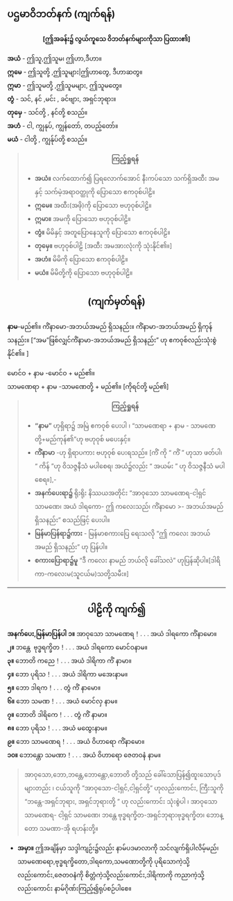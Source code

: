 
## ပဌမာဝိဘတ်နက် (ကျက်ရန်)
**<center>[ဤအခန်း၌ လွယ်ကူသေ ဝိဘတ်နက်များကိုသာ ပြထား၏]</center>**

 **အယံ** - ဤသူ,ဤသူမ၊ ဤဟာ,ဒီဟာ။<br>**ဣ‌မေ** - ဤသူတို့ ,ဤသူများ|ဤဟာတွေ, ဒီဟာဆတွ။<br>**ဣမာ** - ဤသူမတို့ ,ဤသူမများ, ဤသူမတွေ။<br>**တွံ** - သင်, နင် ,မင်း , ခင်ဗျား, အရှင်ဘုရား။<br>**တုမှေ** - သင်တို့ , နင်တို့ စသည်။<br>**အဟံ** - ငါ, ကျွနုပ်, ကျွန်တော်, တပည့်တော်။<br>**မယံ** - ငါတို့ , ကျွန်ုပ်တို့ စသည်။


>**<center>ကြည့်ရှုရန်</center>**
>- **အယံ။** လက်ထောက်၍ ပြရလောက်အောင် နီးကပ်သော သက်ရှိအထီး အမနှင့် သက်မဲ့အရာဝတ္ထုကို ပြောသော ဧကဝုစ်ပါဠိ။
>- **ဣမေ။** အထီး(အဖို)ကို ပြောသော ဗဟုဝုစ်ပါဠိ။
>- **ဣမာ။** အမကို ပြောသော ဗဟုဝုစ်ပါဠိ။
>- **တွံ။** မိမိနှင့် အတူပြောနေသူကို ပြောသော ဧကဝုစ်ပါဠိ။
>- **တုမှေ။** ဗဟုဝုစ်ပါဠိ [အထီး အမအားလုံးကို သုံးနိုင်၏။]
>- **အဟံ။** မိမိကို ပြောသော ဧကဝုစ်ပါဠိ။
>- **မယံ။** မိမိတို့ကို ပြောသော ဗဟုဝုစ်ပါဠိ။

## <center>(ကျက်မှတ်ရန်)</center>
**နာမ**-မည်၏။ ကိံနာမော-အဘယ်အမည် ရှိသနည်း။ ကိံနာမာ-အဘယ်အမည် ရှိကုန်သနည်း။ [“အမ”ဖြစ်လျှင်ကိံနာမာ-အဘယ်အမည်  ရှိသနည်း”  ဟု  ဧကဝုစ်လည်းသုံးစွဲနိုင်၏။ ]

မောင်ဝ + နာမ -မောင်ဝ + မည်၏။<br>သာမဏေရာ + နာမ -သာမဏေတို့ + မည်၏။ [ကိုရင်တို့ မည်၏]


>**<center>ကြည့်ရှုရန်</center>**
>
>- **“နာမ”** ဟုရှိရာ၌ အမြဲ ဧကဝုစ် ပေးပါ ၊ “သာမဏေရာ + နာမ - သာမဏေတို့+မည်ကုန်၏”ဟု ဗဟုဝုစ် မပေးနှင့်။
>- **ကိံနာမာ** -ဟု ရှိရာပကား ဗဟုဝုစ်  ပေးရသည်။ [ကိံ ကို “ ကိံ ” ဟုသာ ဖတ်ပါ၊ “ ကိန် ”ဟု ဝိသဇ္ဇနီသံ မပါစေရ၊ အယံ၌လည်း “ အယမ်း ” ဟု ဝိသဇ္ဇနီသံ မပါစေရ။],- 
>- **အနက်ပေးရာ၌**  ရိုးရိုး နိဿယအတိုင်း ”အာဝုသော သာမဏေရ-ငါ့ရှင် သာမဏေ၊ အယံ ဒါရကော- ဤ ကလေးသည်၊ ကိံနာမော >- အဘယ်အမည် ရှိသနည်း” စသည်ဖြင့် ပေးပါ။
>- **မြန်မာပြန်ရာ၌ကား** - မြန်မာစကားပြေ ရေးသလို “ဤ  ကလေး အဘယ်အမည် ရှိသနည်း” ဟု ပြန်ပါ။
>- **စကားပြောရာ၌မူ** “ဒီ ကလေး နာမည် ဘယ်လို ခေါ်သလဲ” ဟုပြန်ဆိုပါ။[ဒါရိကာ-ကလေးမ(သူငယ်မ)သတို့သမီး။]

---

## <center>ပါဠိကို ကျက်၍</center>
**အနက်ပေး,မြန်မာပြန်ပါ**
**၁။** အာဝုသော သာမဏေရ！. . . အယံ ဒါရ‌ကော ကိံနာမော။<br>**၂။** ဘန္တေ ‌ ဗုဒ္ဓရက္ခိတ！. . . အယံ ဒါရကော မောင်ဝနာမ။<br>**၃။** ဘောတိ ကညေ！. . . အယံ ဒါရိကာ ကိံ နာမာ။<br>**၄။** ဘော ပုရိသ！. . . အယံ ဒါရိကာ မအေးနာမ။<br>**၅။** ဘော ဒါရက！. . . တွံ ကိံ နာမော။<br>**၆။** ဘော သမဏ！. . . အယံ မောင်လှ နာမ။<br>**၇။** ဘောတိ ဒါရိကေ！. . . တွံ ကိံ နာမာ။<br>**၈။** ဘော ပုရိသ！. . . အယံ မထွေးနာမ။<br>**၉။** ဘော သာမဏေရ！. . . အယံ ဝိဟာရော ကိံနာမော။<br>**၁၀။** ဘောန္တော သမဏာ！. . . အယံ ဝိဟာရော ဇေတဝနံ နာမ။

>အာဝုသော,ဘော,ဘန္တေ,ဘောန္တော,ဘောတိ တို့သည် ခေါ်သောပြန်၍ထူးသောပုဒ်များတည်း                                        ၊ ငယ်သူကို ”အာဝုသော-ငါ့ရှင်,ငါ့ရှင်တို့” ဟုလည်းကောင်း, ကြီးသူကို “ဘန္တေ-အရှင်ဘုရား, အရှင်ဘုရားတို့ ” ဟု လည်းကောင်း သုံးစွဲပါ ၊ အာဝုသော သာမဏေရ- ငါ့ရှင် သာမဏေ၊ ဘန္တေ  ဗုဒ္ဓရက္ခိတ-အရှင်ဘုရားဗုဒ္ဓရက္ခိတ၊ ဘောန္တော သမဏာ-အို ရဟန်းတို့။
- **အမှာ။** ဤအချိန်မှာ သဒ္ဒါကျဉ်း၌လည်း နာမ်ပဒမာလာကို သင်လျက်ရှိပါလိမ့်မည်၊ သာမဏေရော,ဗုဒ္ဓရက္ခိတော,ဒါရကော,သမဏောတို့ကို ပုရိသောကဲ့သို့လည်းကောင်း,ဇေတဝနံကို စိတ္တံကဲ့သို့လည်းကောင်း,ဒါရိကာကို ကညာကဲ့သို့လည်းကောင်း နာမ်ဂိုဏ်းကြည့်၍ရုပ်စဉ်ပါစေ။